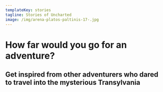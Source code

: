 ```yaml
---
templateKey: stories
tagline: Stories of Uncharted
image: /img/arena-platos-paltinis-17-.jpg
---
```

# How far would you go for an adventure? 

## Get inspired from other adventurers who dared to travel into the mysterious Transylvania
